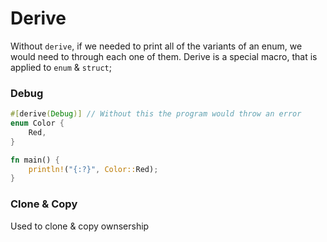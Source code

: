 # Derive

Without `derive`, if we needed to print all of the variants of an enum, we would need to through each one of them.
Derive is a special macro, that is applied to `enum` & `struct`;


### Debug

```rust
#[derive(Debug)] // Without this the program would throw an error
enum Color {
    Red,
}

fn main() {
    println!("{:?}", Color::Red);
}

```

### Clone & Copy

Used to clone & copy ownsership